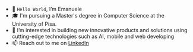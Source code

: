 <!---
Emahhh/Emahhh is a ✨ special ✨ repository because its `README.md` (this file) appears on your GitHub profile.
You can click the Preview link to take a look at your changes.
--->


- 👋 `Hello World`, I’m Emanuele
- 🎓 I'm pursuing a Master's degree in Computer Science at the University of Pisa.
- 👀 I’m interested in building new innovative products and solutions using cutting-edge technologies such as AI, mobile and web developing
- 📫 Reach out to me on [LinkedIn](https://www.linkedin.com/in/buonaccorsi/)


